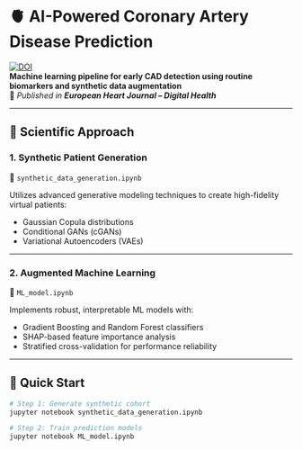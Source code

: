 # 🫀 AI-Powered Coronary Artery Disease Prediction

[![DOI](https://img.shields.io/badge/DOI-10.1093%2Fehjdh%2Fztae049-blue)](https://doi.org/10.1093/ehjdh/ztae049)  
**Machine learning pipeline for early CAD detection using routine biomarkers and synthetic data augmentation**  
📄 *Published in* ***European Heart Journal – Digital Health***

---

## 🧪 Scientific Approach

### 1. Synthetic Patient Generation  
📓 `synthetic_data_generation.ipynb`

Utilizes advanced generative modeling techniques to create high-fidelity virtual patients:
- Gaussian Copula distributions  
- Conditional GANs (cGANs)  
- Variational Autoencoders (VAEs)

---

### 2. Augmented Machine Learning  
📓 `ML_model.ipynb`

Implements robust, interpretable ML models with:
- Gradient Boosting and Random Forest classifiers  
- SHAP-based feature importance analysis  
- Stratified cross-validation for performance reliability

---

## 🚀 Quick Start

```bash
# Step 1: Generate synthetic cohort
jupyter notebook synthetic_data_generation.ipynb

# Step 2: Train prediction models
jupyter notebook ML_model.ipynb
